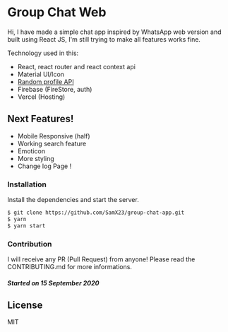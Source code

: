# Group Chat Web

Hi, I have made a simple chat app inspired by WhatsApp web version and built using React JS, I'm still trying to make all features works fine.

Technology used in this:

- React, react router and react context api
- Material UI/Icon
- [Random profile API](https://avatars.dicebear.com/)
- Firebase (FireStore, auth)
- Vercel (Hosting)

## Next Features!

- Mobile Responsive (half)
- Working search feature
- Emoticon
- More styling
- Change log Page !

### Installation

Install the dependencies and start the server.

```sh
$ git clone https://github.com/SamX23/group-chat-app.git
$ yarn
$ yarn start
```

### Contribution

I will receive any PR (Pull Request) from anyone! Please read the CONTRIBUTING.md for more informations.

##### Started on 15 September 2020

## License

MIT
